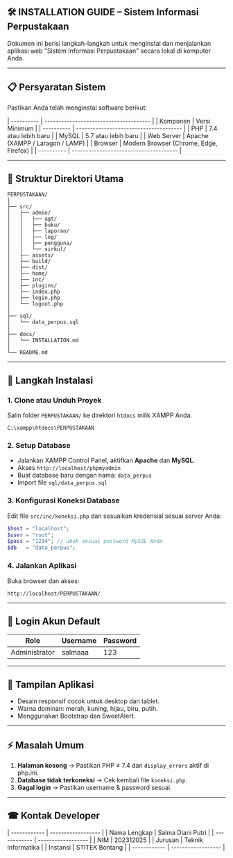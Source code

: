 ## 🛠 INSTALLATION GUIDE – Sistem Informasi Perpustakaan

Dokumen ini berisi langkah-langkah untuk menginstal dan menjalankan aplikasi web "Sistem Informasi Perpustakaan" secara lokal di komputer Anda.

---

## 📋 Persyaratan Sistem

Pastikan Anda telah menginstal software berikut:

| ---------- | -------------------------------------- |
| Komponen   | Versi Minimum                          |
| ---------- | -------------------------------------- |
| PHP        | 7.4 atau lebih baru                    |
| MySQL      | 5.7 atau lebih baru                    |
| Web Server | Apache (XAMPP / Laragon / LAMP)        |
| Browser    | Modern Browser (Chrome, Edge, Firefox) |
| ---------- | -------------------------------------- |

---

## 📁 Struktur Direktori Utama

```
PERPUSTAKAAN/
│
├── src/
│   ├── admin/
│   │   ├── agt/
│   │   ├── buku/
│   │   ├── laporan/
│   │   ├── log/
│   │   ├── pengguna/
│   │   └── sirkul/
│   ├── assets/
│   ├── build/
│   ├── dist/
│   ├── home/
│   ├── inc/
│   ├── plugins/
│   ├── index.php
│   ├── login.php
│   └── logout.php
│
├── sql/
│   └── data_perpus.sql
│
├── docs/
│   └── INSTALLATION.md
│
└── README.md
```

---

## 🔌 Langkah Instalasi

### 1. Clone atau Unduh Proyek

Salin folder `PERPUSTAKAAN/` ke direktori `htdocs` milik XAMPP Anda.

```
C:\xampp\htdocs\PERPUSTAKAAN
```

### 2. Setup Database

* Jalankan XAMPP Control Panel, aktifkan **Apache** dan **MySQL**.
* Akses `http://localhost/phpmyadmin`
* Buat database baru dengan nama: `data_perpus`
* Import file `sql/data_perpus.sql`

### 3. Konfigurasi Koneksi Database

Edit file `src/inc/koneksi.php` dan sesuaikan kredensial sesuai server Anda:

```php
$host = "localhost";
$user = "root";
$pass = "1234"; // ubah sesuai password MySQL Anda
$db   = "data_perpus";
```

### 4. Jalankan Aplikasi

Buka browser dan akses:

```
http://localhost/PERPUSTAKAAN/
```

---

## 🔐 Login Akun Default

| Role          | Username | Password |
| ------------- | -------- | -------- |
| Administrator | salmaaa  | 123      |

---

## 📸 Tampilan Aplikasi

* Desain responsif cocok untuk desktop dan tablet.
* Warna dominan: merah, kuning, hijau, biru, putih.
* Menggunakan Bootstrap dan SweetAlert.

---

## ⚡ Masalah Umum

1. **Halaman kosong** → Pastikan PHP ≥ 7.4 dan `display_errors` aktif di php.ini.
2. **Database tidak terkoneksi** → Cek kembali file `koneksi.php`.
3. **Gagal login** → Pastikan username & password sesuai.

---

## ☎ Kontak Developer

| ------------ | ------------------ |
| Nama Lengkap | Salma Diani Putri  |
| ------------ | ------------------ |
| NIM          | 202312025          |
| Jurusan      | Teknik Informatika |
| Instansi     | STITEK Bontang     |
| ------------ | ------------------ |